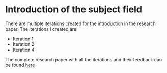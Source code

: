 # Introduction of the subject field

There are multiple iterations created for the introduction in the research paper. The iterations I created are:
* Iteration 1
* Iteration 2
* Iteration 4

The complete research paper with all the iterations and their feedback can be found [here](/evidence/documents/Research-paper-iterations.pdf)
